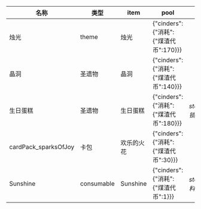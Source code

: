 | 名称  | 类型  | item | pool | requirement | amount |
| --- | --- | ---- | ---- | ----------- | ------ |
| 烛光 | theme | 烛光 | {"cinders":{"消耗":{"煤渣代币":170}}} |  |  |
| 晶洞 | 圣遗物 | 晶洞 | {"cinders":{"消耗":{"煤渣代币":140}}} |  |  |
| 生日蛋糕 | 圣遗物 | 生日蛋糕 | {"cinders":{"消耗":{"煤渣代币":180}}} | $store.state.解锁.treasureFeature.see$ |  |
| cardPack_sparksOfJoy | 卡包 | 欢乐的火花 | {"cinders":{"消耗":{"煤渣代币":30}}} |  |  |
| Sunshine | consumable | Sunshine | {"cinders":{"消耗":{"煤渣代币":1}}} | $store.state.解锁.肥料.see$ | 20 |
